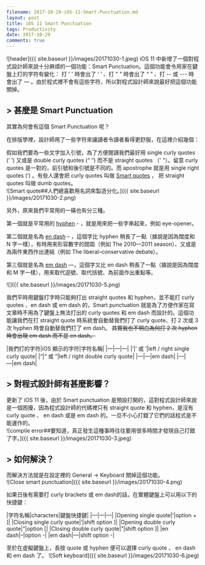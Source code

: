 ```yaml
---
filename: 2017-10-29-iOS-11-Smart-Punctuation.md
layout: post
title: iOS 11 Smart Punctuation
tags: Productivity
date: 2017-10-29
comments: true
---
```


![header]({{ site.baseurl }}/images/20171030-1.jpeg)
iOS 11 中新增了一個對程式設計師來說十分麻煩的一個功能：Smart Punctuation。這個功能會令用家在鍵盤上打的字符有變化： 打 ' ' 時會出了 ‘ ’ 、打 " " 時會出了 “ ” 、打 -- 或 --- 時會出了 — 。由於程式裡不會有這些字符，所以對程式設計師來說最好把這個功能關掉。

## > 甚麼是 Smart Punctuation
其實為何會有這個 Smart Punctuation 呢？

在排版學裡，設計師用了一些字符來讓讀者令讀者看得更舒服，在這裡介紹幾個：

假如我們要為一些文字加入引號，為了方便閱讀我們最好用 single curly quotes (‘ ’) 又或是 double curly quotes (“ ”) 而不是 straight quotes （' "）。留意 curly quotes 是一對的，前引號和後引號是不同的。而 apostrophe 就是用 single right quotes (’) 。有些人還會把 curly quotes 叫做 [Smart quotes](https://practicaltypography.com/straight-and-curly-quotes.html) ， 把 straight quotes 叫做 dumb quotes。  
![Smart quote##人們總喜歡用名詞來製造分化。]({{ site.baseurl }}/images/20171030-2.png)

另外，原來我們平常用的一橫也有分三種。

第一個就是平常用的 [hyphen](http://www.thepunctuationguide.com/hyphen.html) - ，就是用來把一些字串起來，例如 eye-opener。

第二個就是名為 [en dash](http://www.thepunctuationguide.com/en-dash.html) – ，這個字比 hyphen 稍長了一點（據說是因為闊度和 N 字一樣），有時用來形容數字的間距（例如 The 2010—2011 season）、又或是為兩件東西作出連結（例如 The liberal–conservative debate）。

第三個就是名為 [em dash](http://www.thepunctuationguide.com/em-dash.html) —，這個字又比 en dash 稍長了一點（據說是因為闊度和 M 字一樣），用來取代逗號、取代括號、為前面作出重點等。

![]({{ site.baseurl }}/images/20171030-5.png)

我們平時用鍵盤打字時只能夠打出 straight quotes 和 hyphen，並不能打 curly quotes 、en dash 或 em dash 的，Smart punctuation 就是為了方便作家在寫文章時不用為了鍵盤上無法打出的 curly quotes 和 em dash 而設計的。這個功能讓我們在打 straight quote 時系統會自動替我們打了 curly quote、打 2 次或 3 次 hyphen 時會自動替我們打了 em dash。 ~~其實我也不明白為何打 2 次 hyphen 時會出現 em dash 而不是 en dash。~~

|我們打的字符|iOS 顯示的字符|字符名稱|
|—|—|—|
|‘|‘ 或 ’|left / right single curly quote|
|“|“ 或 ”|left / right double curly quote|
|—|—|em dash|
|—|—|em dash|

## > 對程式設計師有甚麼影響？
更新了 iOS 11 後，由於 Smart punctuation 是預設打開的，這對程式設計師來說是一個困擾，因為程式設計師的代碼裡只有 straight quote 和 hyphen，是沒有 curly quote 、 en dash 或是 em dash 的。一旦不小心打錯了它們的話程式是不能運作的。  
![compile error##要知道，真正發生這種事時往往要用很多時間才發現自己打錯了字。]({{ site.baseurl }}/images/20171030-3.jpeg)

## > 如何解決？
而解決方法就是在設定裡的 General -> Keyboard 關掉這個功能。  
![Close smart punctuation]({{ site.baseurl }}/images/20171030-4.png)

如果日後有需要打 curly brackets 或 em dash的話，在實體鍵盤上可以用以下的快捷鍵：

|字符名稱|characters|鍵盤快捷鍵|
|—|—|—|
|Opening single quote|‘|option + ]|
|Closing single curly quote|’|shift option ]|
|Opening double curly quote|“|option [|
|Closing double curly quote|”|shift option ]|
|en dash|–|option -|
|em dash|—|shift option -|

至於在虛擬鍵盤上，長按 quote 或 hyphen 便可以選擇 curly quote 、 en dash 和 em dash 了。
![Soft keyboard]({{ site.baseurl }}/images/20171030-6.jpeg)